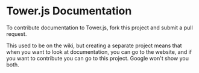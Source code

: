 # Tower.js Documentation

To contribute documentation to Tower.js, fork this project and submit a pull request.

This used to be on the wiki, but creating a separate project means that when you want to look at documentation, you can go to the website, and if you want to contribute you can go to this project. Google won't show you both.